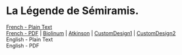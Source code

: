 # La Légende de Sémiramis.

[French - Plain Text](full-text-french.md)  
[French - PDF](https://cdn.solaranamnesis.com/FrancoisLenormant/lenormant_semiramis_legende_1873_french.pdf) | [Biolinum](https://cdn.solaranamnesis.com/FrancoisLenormant/lenormant_semiramis_legende_1873_french_biolinum.pdf) | [Atkinson](https://cdn.solaranamnesis.com/FrancoisLenormant/lenormant_semiramis_legende_1873_french_atkinson.pdf) | [CustomDesign1](https://cdn.solaranamnesis.com/FrancoisLenormant/lenormant_semiramis_legende_1873_french_custom01.pdf) | [CustomDesign2](https://cdn.solaranamnesis.com/FrancoisLenormant/lenormant_semiramis_legende_1873_french_custom02.pdf)  
English - Plain Text  
English - PDF  

